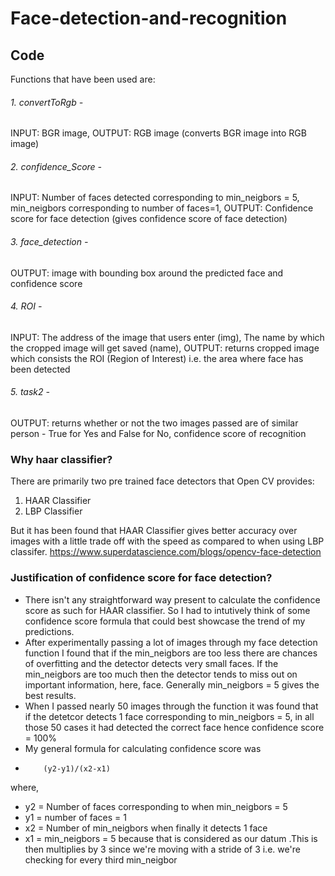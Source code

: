 # Face-detection-and-recognition
## Code 
Functions that have been used are:
###### 1. convertToRgb -
INPUT: BGR image, OUTPUT: RGB image (converts BGR image into RGB image)

###### 2. confidence_Score - 
INPUT: Number of faces detected corresponding to min_neigbors = 5, min_neigbors corresponding to number of faces=1, OUTPUT: Confidence score for face detection (gives confidence score of face detection)

###### 3. face_detection - 
OUTPUT: image with bounding box around the predicted face and confidence score

###### 4. ROI - 
INPUT: The address of the image that users enter (img), The name by which the cropped image will get saved (name), OUTPUT: returns cropped image which consists the ROI (Region of Interest) i.e. the area where face has been detected

###### 5. task2 - 
OUTPUT: returns whether or not the two images passed are of similar person - True for Yes and False for No, confidence score of recognition 


### Why haar classifier?
There are primarily two pre trained face detectors that Open CV provides:
1. HAAR Classifier
2. LBP Classifier

But it has been found that HAAR Classifier gives better accuracy over images with a little trade off with the speed as compared to when using LBP classifer.
https://www.superdatascience.com/blogs/opencv-face-detection

### Justification of confidence score for face detection?
- There isn't any straightforward way present to calculate the confidence score as such for HAAR classifier. So I had to intutively think of some confidence score formula that could best showcase the trend of my predictions.
- After experimentally passing a lot of images through my face detection function I found that if the min_neigbors are too less there are chances of overfitting and the detector detects very small faces. If the min_neigbors are too much then the detector tends to miss out on important information, here, face. Generally min_neigbors = 5 gives the best results.
- When I passed nearly 50 images through the function it was found that if the detetcor detects 1 face corresponding to min_neigbors = 5, in all those 50 cases it had detected the correct face hence confidence score = 100%
- My general formula for calculating confidence score was 
-         (y2-y1)/(x2-x1)
where,
- y2 = Number of faces corresponding to when min_neigbors = 5
- y1 = number of faces = 1
- x2 = Number of min_neigbors when finally it detects 1 face
- x1 = min_neigbors = 5 because that is considered as our datum
.This is then multiplies by 3 since we're moving with a stride of 3 i.e. we're checking for every third min_neigbor
